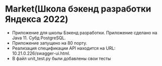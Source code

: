 # Market(Школа бэкенд разработки Яндекса 2022)

- Приложение для школы Бэкенд разработки. Приложение сделано на Java 11. Субд PostgreSQL.
- Приложение запущено на 80 порту.
- Реализация спецификации API находится на URL: 10.21.0.226/swagger-ui.html.
- В файл unit_test.py были добавлены свои тесты
